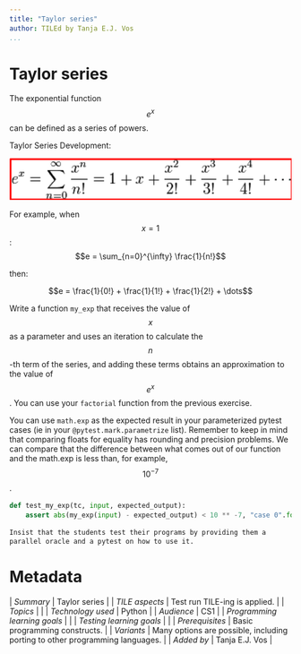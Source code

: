 ```yaml
---
title: "Taylor series"
author: TILEd by Tanja E.J. Vos
...
```


# Taylor series

The exponential function $$e^x$$ can be defined as a series of powers.

Taylor Series Development:

![image](images/Taylor.png)

For example, when $$x = 1$$: $$e =  \sum_{n=0}^{\infty} \frac{1}{n!}$$

then:

$$e = \frac{1}{0!} +  \frac{1}{1!} + \frac{1}{2!} +  \dots$$

Write a function `my_exp` that receives the value of $$x$$ as a
parameter and uses an iteration to calculate the $$n$$-th term of the
series, and adding these terms obtains an approximation to the value
of $$e^x$$. You can use your `factorial` function from the previous
exercise.

You can use `math.exp` as the expected result in your parameterized
pytest cases (ie in your `@pytest.mark.parametrize` list). Remember
to keep in mind that comparing floats for equality has rounding and
precision problems. We can compare that the difference between what
comes out of our function and the math.exp is less than, for
example, $$10^{-7}$$.

```python
def test_my_exp(tc, input, expected_output): 
    assert abs(my_exp(input) - expected_output) < 10 ** -7, "case 0".format(tc)
```

```testruntile
Insist that the students test their programs by providing them a
parallel oracle and a pytest on how to use it.
```



# Metadata

| *Summary*                     | Taylor series |
| *TILE aspects*                | Test run TILE-ing is applied. |
| *Topics*                      |  |
| *Technology used*             | Python |
| *Audience*                    | CS1 |
| *Programming learning goals*  |  |
| *Testing learning goals*      |  |
| *Prerequisites*               | Basic programming constructs. |
| *Variants*                    | Many options are possible, including porting to other programming languages. | 
| *Added by*                    | Tanja E.J. Vos |   

